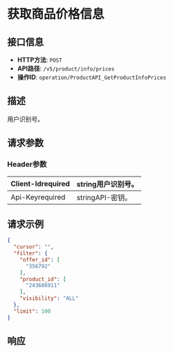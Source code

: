 # 获取商品价格信息

## 接口信息

- **HTTP方法**: `POST`
- **API路径**: `/v5/product/info/prices`
- **操作ID**: `operation/ProductAPI_GetProductInfoPrices`

## 描述

用户识别号。

## 请求参数

### Header参数

| Client-Idrequired | string用户识别号。 |
|---|---|
| Api-Keyrequired | stringAPI-密钥。 |

## 请求示例

```json
{
  "cursor": "",
  "filter": {
    "offer_id": [
      "356792"
    ],
    "product_id": [
      "243686911"
    ],
    "visibility": "ALL"
  },
  "limit": 100
}
```

## 响应
